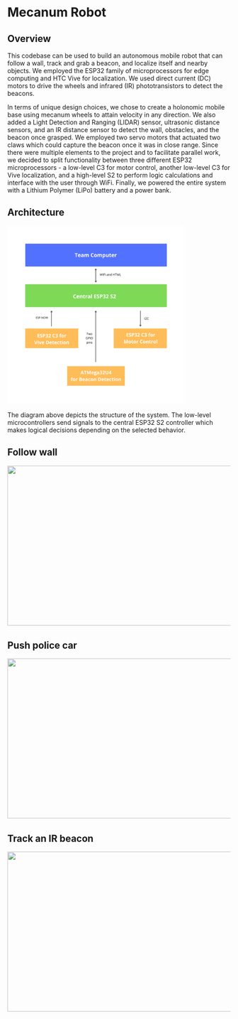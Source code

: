 # Mecanum Robot

## Overview

This codebase can be used to build an autonomous mobile robot that can follow a wall, track and grab a beacon, and localize itself and nearby objects. We employed the ESP32 family of microprocessors for edge computing and HTC Vive for localization. We used direct current (DC) motors to drive the wheels and infrared (IR) phototransistors to detect the beacons.

In terms of unique design choices, we chose to create a holonomic mobile base using mecanum wheels to attain velocity in any direction. We also added a Light Detection and Ranging (LIDAR) sensor, ultrasonic distance sensors, and an IR distance sensor to detect the wall, obstacles, and the beacon once grasped. We employed two servo motors that actuated two claws which could capture the beacon once it was in close range. Since there were multiple elements to the project and to facilitate parallel work, we decided to split functionality between three different ESP32 microprocessors - a low-level C3 for motor control, another low-level C3 for Vive localization, and a high-level S2 to perform logic calculations and interface with the user through WiFi. Finally, we powered the entire system with a Lithium Polymer (LiPo) battery and a power bank.

## Architecture

<img src="Images/MCU-architecture.png" width="400" height="400">

The diagram above depicts the structure of the system. The low-level microcontrollers send signals to the central ESP32 S2 controller which makes logical decisions depending on the selected behavior.

## Follow wall

<img src="Images/wall-following.gif" width="640" height="360">

## Push police car

<img src="Images/push-police-car.gif" width="640" height="360">

## Track an IR beacon

<img src="Images/track-beacon.gif" width="640" height="360">
